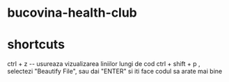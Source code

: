 # bucovina-health-club
# shortcuts
ctrl + z -- usureaza vizualizarea liniilor lungi de cod
ctrl + shift + p , selectezi "Beautify File", sau dai "ENTER" si iti face codul sa arate mai bine
